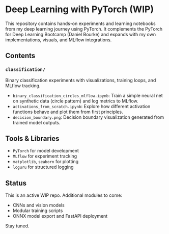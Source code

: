 # Deep Learning with PyTorch (WIP)

This repository contains hands-on experiments and learning notebooks from my deep learning journey using PyTorch. It complements the PyTorch for Deep Learning Bootcamp (Daniel Bourke) and expands with my own implementations, visuals, and MLflow integrations.

## Contents

### `classification/`
Binary classification experiments with visualizations, training loops, and MLflow tracking.

- `binary_classification_circles_mlflow.ipynb`: Train a simple neural net on synthetic data (circle pattern) and log metrics to MLflow.
- `activations_from_scratch.ipynb`: Explore how different activation functions behave and plot them from first principles.
- `decision_boundary.png`: Decision boundary visualization generated from trained model outputs.

## Tools & Libraries
- `PyTorch` for model development
- `MLflow` for experiment tracking
- `matplotlib`, `seaborn` for plotting
- `loguru` for structured logging

## Status
This is an active WIP repo. Additional modules to come:
- CNNs and vision models
- Modular training scripts
- ONNX model export and FastAPI deployment

Stay tuned.
